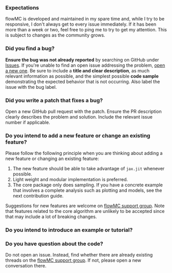 
### Expectations

flowMC is developed and maintained in my spare time and, while I try to be
responsive, I don't always get to every issue immediately. If it has been more
than a week or two, feel free to ping me to try to get my attention. This is
subject to changes as the community grows.

### Did you find a bug?

**Ensure the bug was not already reported** by searching on GitHub under
[Issues](https://github.com/kazewong/flowMC/issues). If you're unable to find an
open issue addressing the problem, [open a new
one](https://github.com/kazewong/flowMC/issues/new). Be sure to include a **title
and clear description**, as much relevant information as possible, and the
simplest possible **code sample** demonstrating the expected behavior that is
not occurring. Also label the issue with the bug label.

### Did you write a patch that fixes a bug?

Open a new GitHub pull request with the patch. Ensure the PR description clearly
describes the problem and solution. Include the relevant issue number if
applicable.

### Do you intend to add a new feature or change an existing feature?

Please follow the following principle when you are thinking about adding a new
feature or changing an existing feature:

1. The new feature should be able to take advantage of `jax.jit` whenever possible.
2. Light weight and modular implementation is preferred.
3. The core package only does sampling. If you have a concrete example that
   involves a complete analysis such as plotting and models, see the next
   contribution guide.

Suggestions for new features are welcome on [flowMC support
group](https://groups.google.com/u/1/g/flowmc). Note that features related to the
core algorithm are unlikely to be accepted since that may include a lot of
breaking changes.

### Do you intend to introduce an example or tutorial?



### Do you have question about the code?

Do not open an issue. Instead, find whether there are already existing threads
on the [flowMC support group](https://groups.google.com/u/1/g/flowmc). If not,
please open a new conversation there.